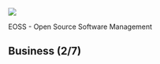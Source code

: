 ![](https://upload.wikimedia.org/wikipedia/commons/a/a2/BFH_Logo_deutsch.png)

EOSS - Open Source Software Management

## Business (2/7)
